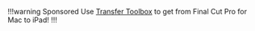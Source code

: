 !!!warning Sponsored
Use [Transfer Toolbox](https://transfertoolbox.io) to get from Final Cut Pro for Mac to iPad!
!!!
